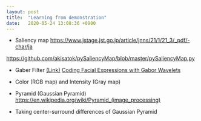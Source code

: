 ```yaml
---
layout: post
title:  "Learning from demonstration"
date:   2020-05-24 13:08:36 +0900
---
```

* Saliency map
https://www.jstage.jst.go.jp/article/jnns/21/1/21_3/_pdf/-char/ja

https://github.com/akisatok/pySaliencyMap/blob/master/pySaliencyMap.py

* Gaber Filter <a href="https://en.wikipedia.org/wiki/Gabor_filter">(Link)</a> <a href="https://zenodo.org/record/3430156#.XtbrlzozbIU">Coding Facial Expressions with Gabor Wavelets</a>

* Color (RGB map) and Intensity (Gray map)

* Pyramid (Gaussian Pyramid)
https://en.wikipedia.org/wiki/Pyramid_(image_processing)

* Taking center-surround differences of Gaussian Pyramid
